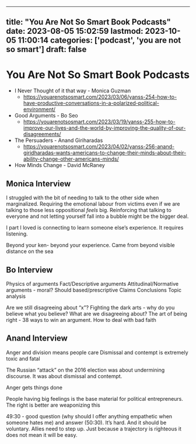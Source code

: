 
---
title: "You Are Not So Smart Book Podcasts"
date: 2023-08-05 15:02:59
lastmod: 2023-10-05 11:00:14
categories: ['podcast', 'you are not so smart']
draft: false
---


#  You Are Not So Smart Book Podcasts

* I Never Thought of it that way - Monica Guzman
  * https://youarenotsosmart.com/2023/03/06/yanss-254-how-to-have-productive-conversations-in-a-polarized-political-environment/
* Good Arguments - Bo Seo
  * https://youarenotsosmart.com/2023/03/19/yanss-255-how-to-improve-our-lives-and-the-world-by-improving-the-quality-of-our-disagreements/
* The Persuaders - Anand Giriharadas
  * https://youarenotsosmart.com/2023/04/02/yanss-256-anand-giridharadas-wants-americans-to-change-their-minds-about-their-ability-change-other-americans-minds/
* How Minds Change - David McRaney

## Monica Interview
I struggled with the bit of needing to talk to the other side when marginalized. Requiring the emotional labour from victims even if we are talking to those less oppositional *feels* big. Reinforcing that talking to everyone and not letting yourself fall into a bubble might be the bigger deal.

I part I loved is connecting to learn someone else’s experience. It requires listening.

Beyond your ken- beyond your experience. Came from beyond visible distance on the sea

 ## Bo Interview

Physics of arguments
Fact/Descriptive arguments
Attitudinal/Normative arguments - moral?
Should based/prescriptive
Claims
Conclusions
Topic analysis

Are we still disagreeing about “x”?
Fighting the dark arts - why do you believe what you believe? What are we disagreeing about?
The art of being right - 38 ways to win an argument.
How to deal with bad faith

## Anand Interview

Anger and division means people care
Dismissal and contempt is extremely toxic and fatal

The Russian “attack” on the 2016 election was about undermining discourse. It was about dismissal and contempt.

Anger gets things done

People having big feelings is the base material for political entrepreneurs. The right is better are weaponizing this

49:30 - good question (why should I offer anything empathetic when someone hates me) and answer (50:30). It’s hard. And it should be voluntary. Allies need to step up. Just because a trajectory is righteous it does not mean it will be easy.

<!-- #podcast #you are not so smart# #public -->

<!-- {BearID:20218328-6719-4DF1-969C-486D02380AEC} -->
